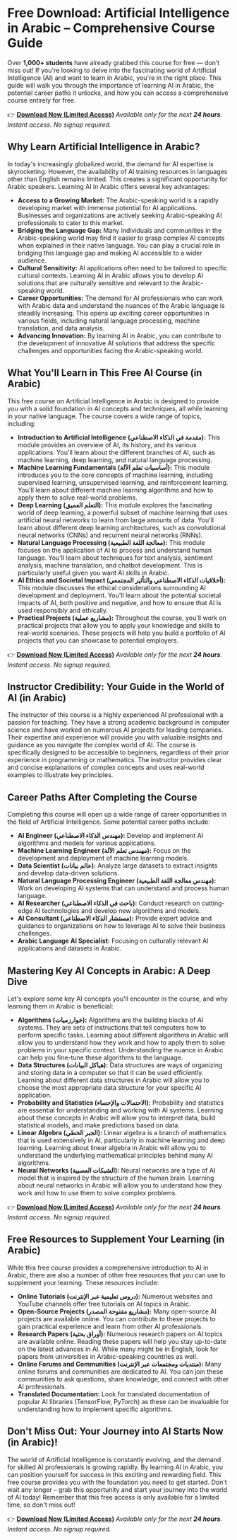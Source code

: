 # Free Download: Artificial Intelligence in Arabic – Comprehensive Course Guide

Over **1,000+ students** have already grabbed this course for free — don’t miss out! If you're looking to delve into the fascinating world of Artificial Intelligence (AI) and want to learn in Arabic, you're in the right place. This guide will walk you through the importance of learning AI in Arabic, the potential career paths it unlocks, and how you can access a comprehensive course entirely for free.

👉 **[Download Now (Limited Access)](https://udemywork.com/artificial-intelligence-in-arabic)**
_Available only for the next **24 hours**. Instant access. No signup required._

## Why Learn Artificial Intelligence in Arabic?

In today's increasingly globalized world, the demand for AI expertise is skyrocketing. However, the availability of AI training resources in languages other than English remains limited. This creates a significant opportunity for Arabic speakers. Learning AI in Arabic offers several key advantages:

*   **Access to a Growing Market:** The Arabic-speaking world is a rapidly developing market with immense potential for AI applications. Businesses and organizations are actively seeking Arabic-speaking AI professionals to cater to this market.
*   **Bridging the Language Gap:** Many individuals and communities in the Arabic-speaking world may find it easier to grasp complex AI concepts when explained in their native language. You can play a crucial role in bridging this language gap and making AI accessible to a wider audience.
*   **Cultural Sensitivity:** AI applications often need to be tailored to specific cultural contexts. Learning AI in Arabic allows you to develop AI solutions that are culturally sensitive and relevant to the Arabic-speaking world.
*   **Career Opportunities:** The demand for AI professionals who can work with Arabic data and understand the nuances of the Arabic language is steadily increasing. This opens up exciting career opportunities in various fields, including natural language processing, machine translation, and data analysis.
*   **Advancing Innovation:** By learning AI in Arabic, you can contribute to the development of innovative AI solutions that address the specific challenges and opportunities facing the Arabic-speaking world.

## What You'll Learn in This Free AI Course (in Arabic)

This free course on Artificial Intelligence in Arabic is designed to provide you with a solid foundation in AI concepts and techniques, all while learning in your native language. The course covers a wide range of topics, including:

*   **Introduction to Artificial Intelligence (مقدمة في الذكاء الاصطناعي):** This module provides an overview of AI, its history, and its various applications. You'll learn about the different branches of AI, such as machine learning, deep learning, and natural language processing.
*   **Machine Learning Fundamentals (أساسيات تعلم الآلة):** This module introduces you to the core concepts of machine learning, including supervised learning, unsupervised learning, and reinforcement learning. You'll learn about different machine learning algorithms and how to apply them to solve real-world problems.
*   **Deep Learning (التعلم العميق):** This module explores the fascinating world of deep learning, a powerful subset of machine learning that uses artificial neural networks to learn from large amounts of data. You'll learn about different deep learning architectures, such as convolutional neural networks (CNNs) and recurrent neural networks (RNNs).
*   **Natural Language Processing (معالجة اللغة الطبيعية):** This module focuses on the application of AI to process and understand human language. You'll learn about techniques for text analysis, sentiment analysis, machine translation, and chatbot development. This is particularly useful given you want AI skills in Arabic.
*   **AI Ethics and Societal Impact (أخلاقيات الذكاء الاصطناعي والتأثير المجتمعي):** This module discusses the ethical considerations surrounding AI development and deployment. You'll learn about the potential societal impacts of AI, both positive and negative, and how to ensure that AI is used responsibly and ethically.
*   **Practical Projects (مشاريع عملية):** Throughout the course, you'll work on practical projects that allow you to apply your knowledge and skills to real-world scenarios. These projects will help you build a portfolio of AI projects that you can showcase to potential employers.

👉 **[Download Now (Limited Access)](https://udemywork.com/artificial-intelligence-in-arabic)**
_Available only for the next **24 hours**. Instant access. No signup required._

## Instructor Credibility: Your Guide in the World of AI (in Arabic)

The instructor of this course is a highly experienced AI professional with a passion for teaching. They have a strong academic background in computer science and have worked on numerous AI projects for leading companies. Their expertise and experience will provide you with valuable insights and guidance as you navigate the complex world of AI. The course is specifically designed to be accessible to beginners, regardless of their prior experience in programming or mathematics. The instructor provides clear and concise explanations of complex concepts and uses real-world examples to illustrate key principles.

## Career Paths After Completing the Course

Completing this course will open up a wide range of career opportunities in the field of Artificial Intelligence. Some potential career paths include:

*   **AI Engineer (مهندس الذكاء الاصطناعي):** Develop and implement AI algorithms and models for various applications.
*   **Machine Learning Engineer (مهندس تعلم الآلة):** Focus on the development and deployment of machine learning models.
*   **Data Scientist (عالم بيانات):** Analyze large datasets to extract insights and develop data-driven solutions.
*   **Natural Language Processing Engineer (مهندس معالجة اللغة الطبيعية):** Work on developing AI systems that can understand and process human language.
*   **AI Researcher (باحث في الذكاء الاصطناعي):** Conduct research on cutting-edge AI technologies and develop new algorithms and models.
*   **AI Consultant (مستشار الذكاء الاصطناعي):** Provide expert advice and guidance to organizations on how to leverage AI to solve their business challenges.
*   **Arabic Language AI Specialist:** Focusing on culturally relevant AI applications and datasets in Arabic.

## Mastering Key AI Concepts in Arabic: A Deep Dive

Let's explore some key AI concepts you'll encounter in the course, and why learning them in Arabic is beneficial:

*   **Algorithms (خوارزميات):** Algorithms are the building blocks of AI systems. They are sets of instructions that tell computers how to perform specific tasks. Learning about different algorithms in Arabic will allow you to understand how they work and how to apply them to solve problems in your specific context. Understanding the nuance in Arabic can help you fine-tune these algorithms to the language.
*   **Data Structures (هياكل البيانات):** Data structures are ways of organizing and storing data in a computer so that it can be used efficiently. Learning about different data structures in Arabic will allow you to choose the most appropriate data structure for your specific AI application.
*   **Probability and Statistics (الاحتمالات والإحصاء):** Probability and statistics are essential for understanding and working with AI systems. Learning about these concepts in Arabic will allow you to interpret data, build statistical models, and make predictions based on data.
*   **Linear Algebra (الجبر الخطي):** Linear algebra is a branch of mathematics that is used extensively in AI, particularly in machine learning and deep learning. Learning about linear algebra in Arabic will allow you to understand the underlying mathematical principles behind many AI algorithms.
*   **Neural Networks (الشبكات العصبية):** Neural networks are a type of AI model that is inspired by the structure of the human brain. Learning about neural networks in Arabic will allow you to understand how they work and how to use them to solve complex problems.

👉 **[Download Now (Limited Access)](https://udemywork.com/artificial-intelligence-in-arabic)**
_Available only for the next **24 hours**. Instant access. No signup required._

## Free Resources to Supplement Your Learning (in Arabic)

While this free course provides a comprehensive introduction to AI in Arabic, there are also a number of other free resources that you can use to supplement your learning. These resources include:

*   **Online Tutorials (دروس تعليمية عبر الإنترنت):** Numerous websites and YouTube channels offer free tutorials on AI topics in Arabic.
*   **Open-Source Projects (مشاريع مفتوحة المصدر):** Many open-source AI projects are available online. You can contribute to these projects to gain practical experience and learn from other AI professionals.
*   **Research Papers (أوراق بحثية):** Numerous research papers on AI topics are available online. Reading these papers will help you stay up-to-date on the latest advances in AI. While many might be in English, look for papers from universities in Arabic-speaking countries as well.
*   **Online Forums and Communities (منتديات ومجتمعات عبر الإنترنت):** Many online forums and communities are dedicated to AI. You can join these communities to ask questions, share knowledge, and connect with other AI professionals.
*   **Translated Documentation:** Look for translated documentation of popular AI libraries (TensorFlow, PyTorch) as these can be invaluable for understanding how to implement specific algorithms.

## Don't Miss Out: Your Journey into AI Starts Now (in Arabic)!

The world of Artificial Intelligence is constantly evolving, and the demand for skilled AI professionals is growing rapidly. By learning AI in Arabic, you can position yourself for success in this exciting and rewarding field. This free course provides you with the foundation you need to get started. Don't wait any longer – grab this opportunity and start your journey into the world of AI today! Remember that this free access is only available for a limited time, so don't miss out!

👉 **[Download Now (Limited Access)](https://udemywork.com/artificial-intelligence-in-arabic)**
_Available only for the next **24 hours**. Instant access. No signup required._
